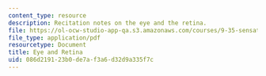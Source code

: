 ```yaml
---
content_type: resource
description: Recitation notes on the eye and the retina.
file: https://ol-ocw-studio-app-qa.s3.amazonaws.com/courses/9-35-sensation-and-perception-spring-2009/086d219123b0de7af3a6d32d9a335f7c_MIT9_35s09_rec02_eye_and_retina.pdf
file_type: application/pdf
resourcetype: Document
title: Eye and Retina
uid: 086d2191-23b0-de7a-f3a6-d32d9a335f7c
---
```

